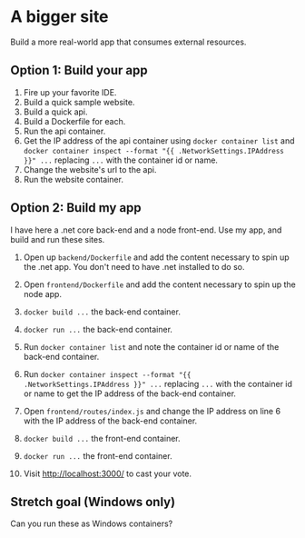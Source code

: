 A bigger site
=============

Build a more real-world app that consumes external resources.


Option 1: Build your app
------------------------

1. Fire up your favorite IDE.
2. Build a quick sample website.
3. Build a quick api.
4. Build a Dockerfile for each.
5. Run the api container.
6. Get the IP address of the api container using `docker container list` and `docker container inspect --format "{{ .NetworkSettings.IPAddress }}" ...` replacing `...` with the container id or name.
7. Change the website's url to the api.
8. Run the website container.


Option 2: Build my app
----------------------

I have here a .net core back-end and a node front-end.  Use my app, and build and run these sites.

1. Open up `backend/Dockerfile` and add the content necessary to spin up the .net app.  You don't need to have .net installed to do so.

2. Open `frontend/Dockerfile` and add the content necessary to spin up the node app.

3. `docker build ...` the back-end container.

4. `docker run ...` the back-end container.

5. Run `docker container list` and note the container id or name of the back-end container.

6. Run `docker container inspect --format "{{ .NetworkSettings.IPAddress }}" ...` replacing `...` with the container id or name to get the IP address of the back-end container.

7. Open `frontend/routes/index.js` and change the IP address on line 6 with the IP address of the back-end container.

8. `docker build ...` the front-end container.

9. `docker run ...` the front-end container.

10. Visit [http://localhost:3000/](http://localhost:3000/) to cast your vote.


Stretch goal (Windows only)
---------------------------

Can you run these as Windows containers?
